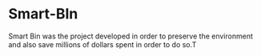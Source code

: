 # Smart-BIn
Smart Bin was the project developed in order to preserve the environment and also save millions of dollars spent in order to do so.T
